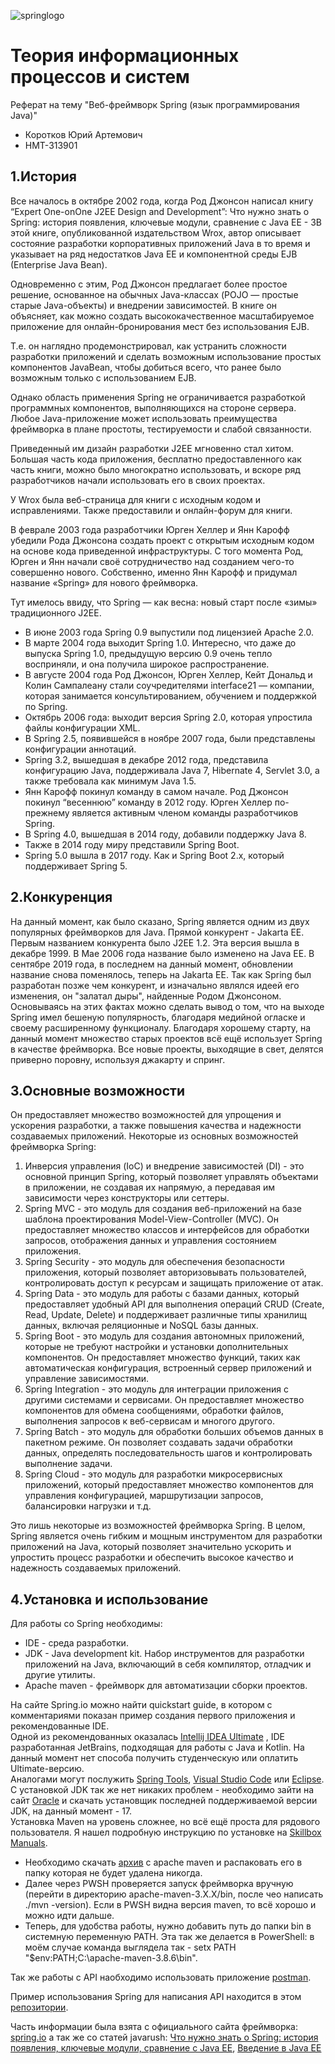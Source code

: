 ![springlogo](https://github.com/Quazzik/Springapp/assets/113617617/bfe39bbd-e0fa-406a-b445-e9d196f84d37)
# Теория информационных процессов и систем
Реферат на тему "Веб-фреймворк Spring (язык программирования Java)"
- Коротков Юрий Артемович
- НМТ-313901

## 1.История
Вcе началось в октябре 2002 года, когда Род Джонсон написал книгу “Expert One-onOne J2EE Design and Development”: 
Что нужно знать о Spring: история появления, ключевые модули, сравнение с Java EE - 3В этой книге, опубликованной издательством Wrox, автор описывает состояние разработки корпоративных приложений Java в то время и указывает на ряд недостатков Java EE и компонентной среды EJB (Enterprise Java Bean). 

Одновременно с этим, Род Джонсон предлагает более простое решение, основанное на обычных Java-классах (POJO — простые старые Java-объекты) и внедрении зависимостей. В книге он объясняет, как можно создать высококачественное масштабируемое приложение для онлайн-бронирования мест без использования EJB. 

Т.е. он наглядно продемонстрировал, как устранить сложности разработки приложений и сделать возможным использование простых компонентов JavaBean, чтобы добиться всего, что ранее было возможным только с использованием EJB. 

Однако область применения Spring не ограничивается разработкой программных компонентов, выполняющихся на стороне сервера. Любое Java-приложение может использовать преимущества фреймворка в плане простоты, тестируемости и слабой связанности.

Приведенный им дизайн разработки J2EE мгновенно стал хитом. Большая часть кода приложения, бесплатно предоставленного как часть книги, можно было многократно использовать, и вскоре ряд разработчиков начали использовать его в своих проектах. 

У Wrox была веб-страница для книги с исходным кодом и исправлениями. Также предоставили и онлайн-форум для книги.

В феврале 2003 года разработчики Юрген Хеллер и Янн Карофф убедили Рода Джонсона создать проект с открытым исходным кодом на основе кода приведенной инфраструктуры. С того момента Род, Юрген и Янн начали своё сотрудничество над созданием чего-то совершенно нового. Собственно, именно Янн Карофф и придумал название «Spring» для нового фреймворка. 

Тут имелось ввиду, что Spring — как весна: новый старт после «зимы» традиционного J2EE.
- В июне 2003 года Spring 0.9 выпустили под лицензией Apache 2.0.
- В марте 2004 года выходит Spring 1.0. Интересно, что даже до выпуска Spring 1.0, предыдущую версию 0.9 очень тепло восприняли, и она получила широкое распространение.
- В августе 2004 года Род Джонсон, Юрген Хеллер, Кейт Дональд и Колин Сампалеану стали соучредителями interface21 — компании, которая занимается консультированием, обучением и поддержкой по Spring.
- Октябрь 2006 года: выходит версия Spring 2.0, которая упростила файлы конфигурации XML.
- В Spring 2.5, появившейся в ноябре 2007 года, были представлены конфигурации аннотаций.
- Spring 3.2, вышедшая в декабре 2012 года, представила конфигурацию Java, поддерживала Java 7, Hibernate 4, Servlet 3.0, а также требовала как минимум Java 1.5.
- Янн Карофф покинул команду в самом начале. Род Джонсон покинул “весеннюю” команду в 2012 году. Юрген Хеллер по-прежнему является активным членом команды разработчиков Spring.
- В Spring 4.0, вышедшая в 2014 году, добавили поддержку Java 8.
- Также в 2014 году миру представили Spring Boot.
- Spring 5.0 вышла в 2017 году. Как и Spring Boot 2.x, который поддерживает Spring 5.

## 2.Конкуренция
На данный момент, как было сказано, Spring является одним из двух популярных фреймворков для Java.
Прямой конкурент - Jakarta EE.
Первым названием конкурента было J2EE 1.2. Эта версия вышла в декабре 1999. В Мае 2006 года название было изменено на Java EE. В сентябре 2019 года, в последнем на данный момент, обновлении название снова поменялось, теперь на Jakarta EE.
Так как Spring был разработан позже чем конкурент, и изначально являлся идеей его изменения, он "залатал дыры", найденные Родом Джонсоном. Основываясь на этих фактах можно сделать вывод о том, что на выходе Spring имел бешеную популярность, благодаря медийной огласке и своему расширенному функционалу.
Благодаря хорошему старту, на данный момент множество старых проектов всё ещё использует Spring в качестве фреймворка. Все новые проекты, выходящие в свет, делятся приверно поровну, используя джакарту и спринг.


## 3.Основные возможности
Он предоставляет множество возможностей для упрощения и ускорения разработки, а также повышения качества и надежности создаваемых приложений. Некоторые из основных возможностей фреймворка Spring:
1. Инверсия управления (IoC) и внедрение зависимостей (DI) - это основной принцип Spring, который позволяет управлять объектами в приложении, не создавая их напрямую, а передавая им зависимости через конструкторы или сеттеры.
2. Spring MVC - это модуль для создания веб-приложений на базе шаблона проектирования Model-View-Controller (MVC). Он предоставляет множество классов и интерфейсов для обработки запросов, отображения данных и управления состоянием приложения.
3. Spring Security - это модуль для обеспечения безопасности приложения, который позволяет авторизовывать пользователей, контролировать доступ к ресурсам и защищать приложение от атак.
4. Spring Data - это модуль для работы с базами данных, который предоставляет удобный API для выполнения операций CRUD (Create, Read, Update, Delete) и поддерживает различные типы хранилищ данных, включая реляционные и NoSQL базы данных.
5. Spring Boot - это модуль для создания автономных приложений, которые не требуют настройки и установки дополнительных компонентов. Он предоставляет множество функций, таких как автоматическая конфигурация, встроенный сервер приложений и управление зависимостями.
6. Spring Integration - это модуль для интеграции приложения с другими системами и сервисами. Он предоставляет множество компонентов для обмена сообщениями, обработки файлов, выполнения запросов к веб-сервисам и многого другого.
7. Spring Batch - это модуль для обработки больших объемов данных в пакетном режиме. Он позволяет создавать задачи обработки данных, определять последовательность шагов и контролировать выполнение задачи.
8. Spring Cloud - это модуль для разработки микросервисных приложений, который предоставляет множество компонентов для управления конфигурацией, маршрутизации запросов, балансировки нагрузки и т.д.

Это лишь некоторые из возможностей фреймворка Spring. В целом, Spring является очень гибким и мощным инструментом для разработки приложений на Java, который позволяет значительно ускорить и упростить процесс разработки и обеспечить высокое качество и надежность создаваемых приложений.

## 4.Установка и использование
Для работы со Spring необходимы:
- IDE - среда разработки.
- JDK - Java development kit. Набор инструментов для разработки приложений на Java, включающий в себя компилятор, отладчик и другие утилиты.
- Apache maven - фреймворк для автоматизации сборки проектов.

На сайте Spring.io можно найти quickstart guide, в котором с комментариями показан пример создания первого приложения и рекомендованные IDE.  
Одной из рекомендованных оказалась [Intellij IDEA Ultimate](https://www.jetbrains.com/ru-ru/idea/) , IDE разработанная JetBrains, подходящая для работы с Java и Kotlin. На данный момент нет способа получить студенческую или оплатить Ultimate-версию.  
Аналогами могут послужить [Spring Tools](https://spring.io/tools), [Visual Studio Сode](https://code.visualstudio.com) или [Eclipse](https://www.eclipse.org/downloads/).  
С установкой JDK так же нет никаких проблем - необходимо зайти на сайт [Oracle](https://www.oracle.com/java/technologies/javase/jdk17-archive-downloads.html) и скачать установщик последней поддерживаемой версии JDK, на данный момент - 17.  
Установка Maven на уровень сложнее, но всё ещё проста для рядового пользователя. Я нашел подробную инструкцию по установке на [Skillbox Manuals](https://skillbox-manuals.github.io/manuals/docs/maven-win-install/).  
- Необходимо скачать [архив](https://maven.apache.org/download.cgi) с apache maven и распаковать его в папку которая не будет удалена никогда.  
- Далее через PWSH проверяется запуск фреймворка вручную (перейти в директорию apache-maven-3.X.X/bin, после чео написать ./mvn -version). Если в PWSH видна версия maven, то всё хорошо и можно идти дальше.  
- Теперь, для удобства работы, нужно добавить путь до папки bin в системную переменную PATH. Эта так же делается в PowerShell: в моём случае команда выглядела так - setx PATH "$env:PATH;C:\apache-maven-3.8.6\bin".  

Так же работы с API наобходимо использовать приложение [postman](https://www.postman.com/downloads/).

Пример использования Spring для написания API находится в этом [репозитории](demo).

Часть информации была взята с официального сайта фреймворка: [spring.io](https://spring.io)
а так же со статей javarush: [Что нужно знать о Spring: история появления, ключевые модули, сравнение с Java EE](https://javarush.com/groups/posts/3546-chto-nuzhno-znatjh-o-spring-istorija-pojavlenija-kljuchevihe-moduli-sravnenie-s-java-ee), [Введение в Java EE](https://javarush.com/groups/posts/2637-vvedenie-v-java-ee)
